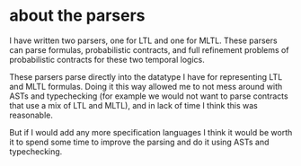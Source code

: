 # about the parsers

I have written two parsers, one for LTL and one for MLTL. These parsers can
parse formulas, probabilistic contracts, and full refinement problems of
probabilistic contracts for these two temporal logics.

These parsers parse directly into the datatype I have for representing LTL and
MLTL formulas. Doing it this way allowed me to not mess around with ASTs and
typechecking (for example we would not want to parse contracts that use a mix of
LTL and MLTL), and in lack of time I think this was reasonable.

But if I would add any more specification languages I think it would be worth it
to spend some time to improve the parsing and do it using ASTs and typechecking.
